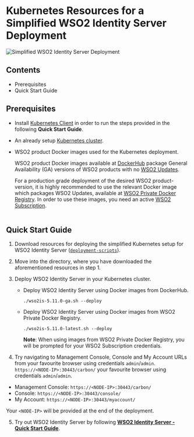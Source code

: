 # Kubernetes Resources for a Simplified WSO2 Identity Server Deployment

![Simplified WSO2 Identity Server Deployment](wso2is-simplified.png)

## Contents

* Prerequisites
* Quick Start Guide

## Prerequisites

* Install [Kubernetes  Client](https://kubernetes.io/docs/tasks/tools/install-kubectl/) in order to run the steps
  provided in the following **Quick Start Guide**.

* An already setup [Kubernetes cluster](https://kubernetes.io/docs/setup).

* WSO2 product Docker images used for the Kubernetes deployment.
  
  WSO2 product Docker images available at [DockerHub](https://hub.docker.com/u/wso2/) package General Availability (GA)
  versions of WSO2 products with no [WSO2 Updates](https://wso2.com/updates).

  For a production grade deployment of the desired WSO2 product-version, it is highly recommended to use the relevant
  Docker image which packages WSO2 Updates, available at [WSO2 Private Docker Registry](https://docker.wso2.com/). In order
  to use these images, you need an active [WSO2 Subscription](https://wso2.com/subscription).
  <br><br>

## Quick Start Guide

1. Download resources for deploying the simplified Kubernetes setup for WSO2 Identity Server ([`deployment-scripts`](deployment-scripts)).

2. Move into the directory, where you have downloaded the aforementioned resources in step 1.

3. Deploy WSO2 Identity Server in your Kubernetes cluster.

    * Deploy WSO2 Identity Server using Docker images from DockerHub.
    
        ```
        ./wso2is-5.11.0-ga.sh --deploy
        ```
    
    * Deploy WSO2 Identity Server using Docker images from WSO2 Private Docker Registry.
    
        ```
        ./wso2is-5.11.0-latest.sh --deploy
        ```
      **Note**: When using images from WSO2 Private Docker Registry, you will be prompted for your WSO2 Subscription credentials.

4. Try navigating to Management Console, Console and My Account URLs from your favourite browser using credentials `admin`/`admin`.
`https://<NODE-IP>:30443/carbon/` your favourite browser using credentials `admin`/`admin`.


  * Management Console: `https://<NODE-IP>:30443/carbon/`
  * Console: `https://<NODE-IP>:30443/console/`
  * My Account: `https://<NODE-IP>:30443/myaccount/`
  
  Your `<NODE-IP>` will be provided at the end of the deployment.

5. Try out WSO2 Identity Server by following **[WSO2 Identity Server - Quick Start Guide](https://is.docs.wso2.com/en/5.11.0/get-started/quick-start-guide/)**.

